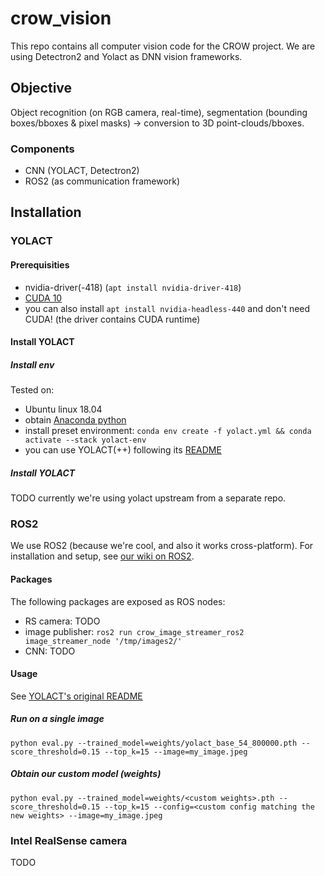 # crow_vision

This repo contains all computer vision code for the CROW project. 
We are using Detectron2 and Yolact as DNN vision frameworks. 

## Objective

Object recognition (on RGB camera, real-time), segmentation (bounding boxes/bboxes & pixel masks) -> conversion to 3D point-clouds/bboxes. 

### Components

- CNN (YOLACT, Detectron2)
- ROS2 (as communication framework)

## Installation

### YOLACT 

#### Prerequisities

- nvidia-driver(-418) (`apt install nvidia-driver-418`)
- [CUDA 10](https://developer.nvidia.com/cuda-10.1-download-archive-update2?target_os=Linux&target_arch=x86_64&target_distro=Ubuntu&target_version=1804&target_type=debnetwork)
- you can also install `apt install nvidia-headless-440` and don't need CUDA! (the driver contains CUDA runtime)

#### Install YOLACT

##### Install env

Tested on:
- Ubuntu linux 18.04
- obtain [Anaconda python](https://www.anaconda.com/distribution/)
- install preset environment: `conda env create -f yolact.yml && conda activate --stack yolact-env`
- you can use YOLACT(++) following its [README](external/yolact/README.md)

##### Install YOLACT

TODO currently we're using yolact upstream from a separate repo. 

### ROS2

We use ROS2 (because we're cool, and also it works cross-platform). 
For installation and setup, see [our wiki on ROS2](https://gitlab.ciirc.cvut.cz/imitrob/project_crow/crow/-/wikis/ros-guide).

#### Packages

The following packages are exposed as ROS nodes: 

- RS camera: TODO
- image publisher: `ros2 run crow_image_streamer_ros2 image_streamer_node '/tmp/images2/'`
- CNN: TODO

#### Usage

See [YOLACT's original README](external/yolact/README.md)

##### Run on a single image
`python eval.py --trained_model=weights/yolact_base_54_800000.pth --score_threshold=0.15 --top_k=15 --image=my_image.jpeg`

##### Obtain our custom model (weights)

`python eval.py --trained_model=weights/<custom weights>.pth --score_threshold=0.15 --top_k=15 --config=<custom config matching the new weights> --image=my_image.jpeg`

### Intel RealSense camera

TODO


